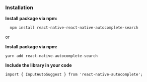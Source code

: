 ### Installation



**Install package via npm:**
```
  npm install react-native-react-native-autocomplete-search
```

or

**Install package via npm:**
```
yarn add react-native-autocomplete-search
```

**Include the library in your code**
```
import { InputAutoSuggest } from 'react-native-autocomplete';
```